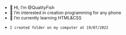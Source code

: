 - 👋 Hi, I’m @QualityFish
- 👀 I’m interested in creation programming for any phone
- 🌱 I’m currently learning  HTML&CSS
-     I created folder on my computer at 19/07/2022
